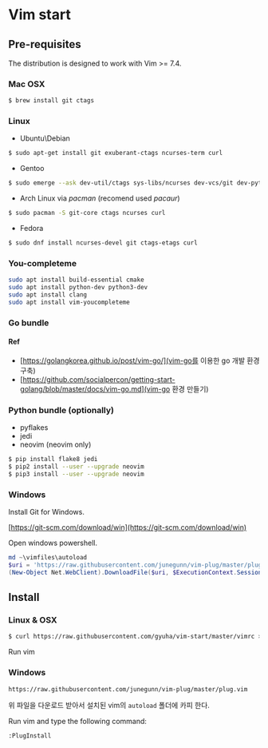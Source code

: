 # Vim start
## Pre-requisites

The distribution is designed to work with Vim >= 7.4.

### Mac OSX

```bash
$ brew install git ctags
```

### Linux

* Ubuntu\Debian

```bash
$ sudo apt-get install git exuberant-ctags ncurses-term curl
```

* Gentoo
```bash
$ sudo emerge --ask dev-util/ctags sys-libs/ncurses dev-vcs/git dev-python/pyflakes net-misc/curl
```

* Arch Linux via *pacman* (recomend used *pacaur*)
```bash
$ sudo pacman -S git-core ctags ncurses curl
```
* Fedora

```bash
$ sudo dnf install ncurses-devel git ctags-etags curl
```

### You-completeme
```bash
sudo apt install build-essential cmake
sudo apt install python-dev python3-dev
sudo apt install clang
sudo apt install vim-youcompleteme
```

### Go bundle


#### Ref
* [https://golangkorea.github.io/post/vim-go/](vim-go를 이용한 go 개발 환경 구축)
* [https://github.com/socialpercon/getting-start-golang/blob/master/docs/vim-go.md](vim-go 환경 만들기)

### Python bundle (optionally)

* pyflakes
* jedi
* neovim (neovim only)

```bash
$ pip install flake8 jedi
$ pip2 install --user --upgrade neovim
$ pip3 install --user --upgrade neovim
```

### Windows

Install Git for Windows.

[https://git-scm.com/download/win](https://git-scm.com/download/win)

Open windows powershell.
```powershell
md ~\vimfiles\autoload
$uri = 'https://raw.githubusercontent.com/junegunn/vim-plug/master/plug.vim'
(New-Object Net.WebClient).DownloadFile($uri, $ExecutionContext.SessionState.Path.GetUnresolvedProviderPathFromPSPath("~\vimfiles\autoload\plug.vim"))
```

## Install
### Linux & OSX
```bash
$ curl https://raw.githubusercontent.com/gyuha/vim-start/master/vimrc > ~/.vimrc
```

Run vim

### Windows

	https://raw.githubusercontent.com/junegunn/vim-plug/master/plug.vim

위 파일을 다운로드 받아서 설치된 vim의 `autoload` 폴더에 카피 한다.

Run vim and type the following command:

```vim
:PlugInstall
```
